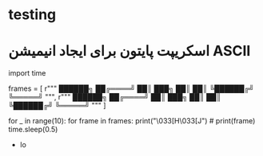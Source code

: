 # testing

# اسکریپت پایتون برای ایجاد انیمیشن ASCII
import time

frames = [
    r"""
     ██████╗ 
    ██╔════╝ 
    ██║  ███╗
    ██║   ██║
    ╚██████╔╝
     ╚═════╝ 
    """,
    r"""
     ██████╗ 
    ██╔════╝ 
    ██║  ███╗
    ██║   ██║
    ╚██████╔╝
     ╚═════╝ 
    """
]

for _ in range(10):
    for frame in frames:
        print("\033[H\033[J") #
        print(frame)
        time.sleep(0.5)



+ lo



